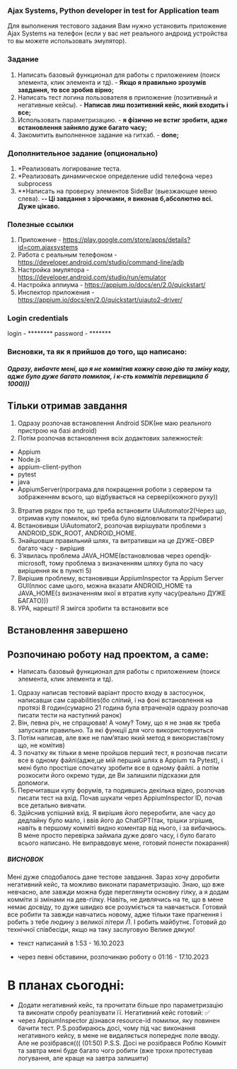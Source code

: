 ### Ajax Systems, Python developer in test for Application team
Для выполнения тестового задания Вам нужно установить приложение Ajax Systems на телефон (если у вас нет реального андроид устройства то вы можете использовать эмулятор).

### Задание
1) Написать базовый функционал для работы с приложением (поиск элемента, клик элемента и тд). - **Якщо я правильно зрозумів завдання, то все зробив вірно;**
2) Написать тест логина пользователя в приложение (позитивный и негативные кейсы). - **Написав лиш позитивний кейс, який входить і все;**
3) Использовать параметризацию. - **я фізично не встиг зробити, адже встановлення зайняло дуже багато часу;**
4) Закомитить выполненное задание на гитхаб. - **done;**

### Дополнительное задание (опционально)
1) *Реализовать логирование теста.
2) *Реализовать динамическое определение udid телефона через subprocess
3) **Написать на проверку элементов SideBar (выезжающее меню слева).
****-- Ці завдання з зірочками, я виконав б,абсолютно всі. Дуже цікаво.****
### Полезные ссылки
1) Приложение - https://play.google.com/store/apps/details?id=com.ajaxsystems
2) Работа с реальным телефоном - https://developer.android.com/studio/command-line/adb
3) Настройка эмулятора - https://developer.android.com/studio/run/emulator
4) Настройка аппиума - https://appium.io/docs/en/2.0/quickstart/
5) Инспектор приложения - https://appium.io/docs/en/2.0/quickstart/uiauto2-driver/

### Login credentials
login - ********
password - *******


### Висновки, та як я прийшов до того, що написано:
##### Одразу, вибачте мені, що я не коммітив кожну свою дію та зміну коду, адже було дуже багато помилок,  і к-сть коммітів перевищила б 1000)))
## Тільки отримав завдання
1) Одразу розпочав встановлення Android SDK(не маю реального пристрою на базі android)
2) Потім розпочав встановлення всіх додактових залежностей:
- Appium
- Node.js
- appium-client-python
- pytest
- java
- AppiumServer(програма для покращення роботи з сервером та зображенням всього, що відбувається на сервері(кожного руху))
3) Втратив рядок про те, що треба встановити UiAutomator2(Через що, отримав купу помилок, які треба було відловлювати та прибирати)
4) Встановивши UiAutomator2, розпочав вирішувати проблеми з ANDROID_SDK_ROOT, ANDROID_HOME.
5) Знайшовши правильний шлях, та витративши на це ДУЖЕ-ОВЕР багато часу - вирішив
6) Зʼявилась проблема JAVA_HOME(встановлював через opendjk-microsoft, тому проблема з визначенням шляху була по часу вирішення як в пункті 5)
7) Вирішив проблему, встановивши AppiumInspector та Appium Server GUI(плюс саме цього, можна вказати ANDROID_HOME та JAVA_HOME(з визначенням якої я втратив купу часу(реально ДУЖЕ БАГАТО)))
8) УРА, нарешті! Я змігся зробити та встановити все
## Встановлення завершено

## Розпочинаю роботу над проектом, а саме:
- Написать базовый функционал для работы с приложением (поиск элемента, клик элемента и тд).
1) Одразу написав тестовий варіант просто входу в застосунок, написавши сам capabilities(бо сліпий, і на фоні встановлення на протязі 8 годин(сумарно 21 година була втрачена)я одразу розпочав писати тести на наступний ранок)
2) Він, певна річ, не спрацював! А чому? Тому, що я не знав як треба запускати правильно. Та які функції для чого використовуються
3) Потім написав, але вже не памʼятаю який метод я використав(тому що, не комітив)
4) З початку як тільки в мене пройшов перший тест, я розпочав писати все в одному файлі(адже,це мій перший шлях в Appium та Pytest), і мені було простіше спочатку зробити все в одному файлі. а потім розкосити його окремо туди, де Ви залишили підсказки для допомоги.
5) Перечитавши купу форумів, та подившись декілька відео, розпочав писати тест на вхід. Почав шукати через AppiumInspector ID, почав все детально вивчати.
6) Здійснив успішний вхід. Я вирішив його переробити, але часу до дедлайну було мало,  і ввів його до ChatGPT(так, трішки згрішив, навіть в першому комміті видно коментар від нього,  і за вибачаюсь. В мене просто перевірка займала дуже довго часу, і було багато всього написано. Не виправдовує мене, готовий понести покарання)

##### ВИСНОВОК

Мені дуже сподобалось дане тестове завдання. Зараз хочу доробити негативний кейс, та можливо виконати параметризацію. Знаю, що вже невчасно, але завжди можна буде переглянути основну гілку, а я додам комміти зі змінами на дев-гілку.
Навіть, не дивлячись на те, що в мене немає досвіду, то дуже швидко все розуміється та навчається. Готовий все робити та завжди навчатись новому, адже тільки таке прагнення і робить з тебе людину з великої літери *Л*. І робить майбутнє.
Готовий до технічної співбесіди, якщо на таку заслуговую
Велике дякую!



* текст написаний в 1:53 - 16.10.2023


* через певні обставини, розпочинаю роботу о 01:16 - 17.10.2023
# В планах сьогодні:
- Додати негативний кейс, та прочитати більше про параметризацію та виконати спробу реалізувати її.
Негативний кейс готовий: ✅
- через AppiumInspector дізнався resource-id помилки, яку повинен бачити тест.
P.S.розбираюсь досі, чому під час виконання негативного кейсу, в мене не видаляється попереднє поле вводу. Але не розібрався((( (01:50)
P.S.S. Досі не розібрався
Роблю Комміт та завтра мені буде багато чого робити
  (вже трохи протестував логування, але краще на завтра залишити)
# 